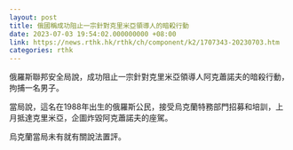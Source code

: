```yaml
---
layout: post
title: 俄國稱成功阻止一宗針對克里米亞領導人的暗殺行動
date: 2023-07-03 19:54:02.000000000 +08:00
link: https://news.rthk.hk/rthk/ch/component/k2/1707343-20230703.htm
categories: rthk
---
```


俄羅斯聯邦安全局說，成功阻止一宗針對克里米亞領導人阿克蕭諾夫的暗殺行動，拘捕一名男子。

當局說，這名在1988年出生的俄羅斯公民，接受烏克蘭特務部門招募和培訓，上月抵達克里米亞，企圖炸毀阿克蕭諾夫的座駕。

烏克蘭當局未有就有關說法置評。
